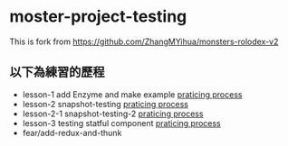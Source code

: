 # moster-project-testing
This is fork from https://github.com/ZhangMYihua/monsters-rolodex-v2  
## 以下為練習的歷程  
- lesson-1 add Enzyme and make example [praticing process](https://www.notion.so/281-Introduction-To-Enzyme-d80f861759d7438fb1982ca16e9e8801)
- lesson-2 snapshot-testing [praticing process](https://extreme-amethyst-885.notion.site/284-Snapshot-Testing-a3ff9bde30cf4bba847fd0c81c481856)
- lesson-2-1 snapshot-testing-2 [praticing process](https://extreme-amethyst-885.notion.site/285-Snapshot-Testing-Code-Coverage-17030b462aad456abd7b748e3b36e88b)
- lesson-3 testing statful component [praticing process](https://extreme-amethyst-885.notion.site/286-Testing-Stateful-Components-4db037ea6973421380787540a2fd4be2)
- fear/add-redux-and-thunk
